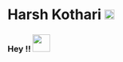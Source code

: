 # Harsh Kothari     <img src="https://github.com/TheDudeThatCode/TheDudeThatCode/blob/master/Assets/Developer.gif" width="20">
### Hey !!  <img src="https://github.com/TheDudeThatCode/TheDudeThatCode/blob/master/Assets/wave.gif" width="35px">
